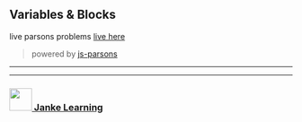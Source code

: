 ## Variables & Blocks

live parsons problems [live here](https://colevanderswands.github.io/parsons-scope-control)

> powered by [js-parsons](https://js-parsons.github.io)


___
___
### <a href="http://janke-learning.org" target="_blank"><img src="https://user-images.githubusercontent.com/18554853/50098409-22575780-021c-11e9-99e1-962787adaded.png" width="40" height="40"></img> Janke Learning</a>
